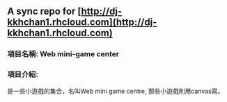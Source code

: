 ## A sync repo for [http://dj-kkhchan1.rhcloud.com](http://dj-kkhchan1.rhcloud.com)  
  

### 項目名稱: Web mini-game center  
### 項目介紹:  
是一些小遊戲的集合，名叫Web mini game centre, 那些小遊戲則用canvas寫。